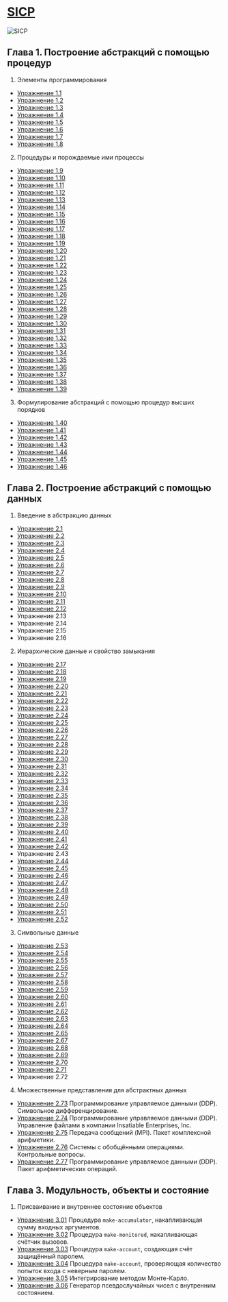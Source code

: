 [SICP](https://github.com/justCxx/sicp)
=======================================

![SICP](https://cloud.githubusercontent.com/assets/6506296/9565373/43d6ad60-4ed4-11e5-85bb-342aa1b562a3.jpg)

## Глава 1. Построение абстракций с помощью процедур
1. Элементы программирования
  * [Упражнение 1.1](./chapter01/ex_1_01.md)
  * [Упражнение 1.2](./chapter01/ex_1_02.md)
  * [Упражнение 1.3](./chapter01/ex_1_03.md)
  * [Упражнение 1.4](./chapter01/ex_1_04.md)
  * [Упражнение 1.5](./chapter01/ex_1_05.md)
  * [Упражнение 1.6](./chapter01/ex_1_06.md)
  * [Упражнение 1.7](./chapter01/ex_1_07.md)
  * [Упражнение 1.8](./chapter01/ex_1_08.md)
2. Процедуры и порождаемые ими процессы
  * [Упражнение 1.9](./chapter01/ex_1_09.md)
  * [Упражнение 1.10](./chapter01/ex_1_10.md)
  * [Упражнение 1.11](./chapter01/ex_1_11.md)
  * [Упражнение 1.12](./chapter01/ex_1_12.md)
  * [Упражнение 1.13](./chapter01/ex_1_13.md)
  * [Упражнение 1.14](./chapter01/ex_1_14.md)
  * [Упражнение 1.15](./chapter01/ex_1_15.md)
  * [Упражнение 1.16](./chapter01/ex_1_16.md)
  * [Упражнение 1.17](./chapter01/ex_1_17.md)
  * [Упражнение 1.18](./chapter01/ex_1_18.md)
  * [Упражнение 1.19](./chapter01/ex_1_19.md)
  * [Упражнение 1.20](./chapter01/ex_1_20.md)
  * [Упражнение 1.21](./chapter01/ex_1_21.md)
  * [Упражнение 1.22](./chapter01/ex_1_22.md)
  * [Упражнение 1.23](./chapter01/ex_1_23.md)
  * [Упражнение 1.24](./chapter01/ex_1_24.md)
  * [Упражнение 1.25](./chapter01/ex_1_25.md)
  * [Упражнение 1.26](./chapter01/ex_1_26.md)
  * [Упражнение 1.27](./chapter01/ex_1_27.md)
  * [Упражнение 1.28]()
  * [Упражнение 1.29](./chapter01/ex_1_29.md)
  * [Упражнение 1.30](./chapter01/ex_1_30.md)
  * [Упражнение 1.31](./chapter01/ex_1_31.md)
  * [Упражнение 1.32](./chapter01/ex_1_32.md)
  * [Упражнение 1.33](./chapter01/ex_1_33.md)
  * [Упражнение 1.34](./chapter01/ex_1_34.md)
  * [Упражнение 1.35](./chapter01/ex_1_35.md)
  * [Упражнение 1.36](./chapter01/ex_1_36.md)
  * [Упражнение 1.37](./chapter01/ex_1_37.md)
  * [Упражнение 1.38](./chapter01/ex_1_38.md)
  * [Упражнение 1.39](./chapter01/ex_1_39.md)
3. Формулирование абстракций с помощью процедур высших порядков
  * [Упражнение 1.40](./chapter01/ex_1_40.md)
  * [Упражнение 1.41](./chapter01/ex_1_41.md)
  * [Упражнение 1.42](./chapter01/ex_1_42.md)
  * [Упражнение 1.43](./chapter01/ex_1_43.md)
  * [Упражнение 1.44](./chapter01/ex_1_44.md)
  * [Упражнение 1.45](./chapter01/ex_1_45.md)
  * [Упражнение 1.46](./chapter01/ex_1_46.md)

## Глава 2. Построение абстракций с помощью данных
1. Введение в абстракцию данных
  * [Упражнение 2.1](./chapter02/ex_2_01.md)
  * [Упражнение 2.2](./chapter02/ex_2_02.md)
  * [Упражнение 2.3](./chapter02/ex_2_03.md)
  * [Упражнение 2.4](./chapter02/ex_2_04.md)
  * [Упражнение 2.5](./chapter02/ex_2_05.md)
  * [Упражнение 2.6](./chapter02/ex_2_06.md)
  * [Упражнение 2.7](./chapter02/ex_2_07.md)
  * [Упражнение 2.8](./chapter02/ex_2_08.md)
  * [Упражнение 2.9](./chapter02/ex_2_09.md)
  * [Упражнение 2.10](./chapter02/ex_2_10.md)
  * [Упражнение 2.11](./chapter02/ex_2_11.md)
  * [Упражнение 2.12](./chapter02/ex_2_12.md)
  * Упражнение 2.13
  * Упражнение 2.14
  * Упражнение 2.15
  * Упражнение 2.16
2. Иерархические данные и свойство замыкания
  * [Упражнение 2.17](./chapter02/ex_2_17.md)
  * [Упражнение 2.18](./chapter02/ex_2_18.md)
  * [Упражнение 2.19](./chapter02/ex_2_19.md)
  * [Упражнение 2.20](./chapter02/ex_2_20.md)
  * [Упражнение 2.21](./chapter02/ex_2_21.md)
  * [Упражнение 2.22](./chapter02/ex_2_22.md)
  * [Упражнение 2.23](./chapter02/ex_2_23.md)
  * [Упражнение 2.24](./chapter02/ex_2_24.md)
  * [Упражнение 2.25](./chapter02/ex_2_25.md)
  * [Упражнение 2.26](./chapter02/ex_2_26.md)
  * [Упражнение 2.27](./chapter02/ex_2_27.md)
  * [Упражнение 2.28](./chapter02/ex_2_28.md)
  * [Упражнение 2.29](./chapter02/ex_2_29.md)
  * [Упражнение 2.30](./chapter02/ex_2_30.md)
  * [Упражнение 2.31](./chapter02/ex_2_31.md)
  * [Упражнение 2.32](./chapter02/ex_2_32.md)
  * [Упражнение 2.33](./chapter02/ex_2_33.md)
  * [Упражнение 2.34](./chapter02/ex_2_34.md)
  * [Упражнение 2.35](./chapter02/ex_2_35.md)
  * [Упражнение 2.36](./chapter02/ex_2_36.md)
  * [Упражнение 2.37](./chapter02/ex_2_37.md)
  * [Упражнение 2.38](./chapter02/ex_2_38.md)
  * [Упражнение 2.39](./chapter02/ex_2_39.md)
  * [Упражнение 2.40](./chapter02/ex_2_40.md)
  * [Упражнение 2.41](./chapter02/ex_2_41.md)
  * [Упражнение 2.42](./chapter02/ex_2_42.md)
  * Упражнение 2.43
  * [Упражнение 2.44](./chapter02/ex_2_44.md)
  * [Упражнение 2.45](./chapter02/ex_2_45.md)
  * [Упражнение 2.46](./chapter02/ex_2_46.md)
  * [Упражнение 2.47](./chapter02/ex_2_47.md)
  * [Упражнение 2.48](./chapter02/ex_2_48.md)
  * [Упражнение 2.49](./chapter02/ex_2_49.md)
  * [Упражнение 2.50](./chapter02/ex_2_50.md)
  * [Упражнение 2.51](./chapter02/ex_2_51.md)
  * [Упражнение 2.52](./chapter02/ex_2_52.md)
3. Символьные данные
  * [Упражнение 2.53](./chapter02/ex_2_53.md)
  * [Упражнение 2.54](./chapter02/ex_2_54.md)
  * [Упражнение 2.55](./chapter02/ex_2_55.md)
  * [Упражнение 2.56](./chapter02/ex_2_56.md)
  * [Упражнение 2.57](./chapter02/ex_2_57.md)
  * [Упражнение 2.58](./chapter02/ex_2_58.md)
  * [Упражнение 2.59](./chapter02/ex_2_59.md)
  * [Упражнение 2.60](./chapter02/ex_2_60.md)
  * [Упражнение 2.61](./chapter02/ex_2_61.md)
  * [Упражнение 2.62](./chapter02/ex_2_62.md)
  * [Упражнение 2.63](./chapter02/ex_2_63.md)
  * [Упражнение 2.64](./chapter02/ex_2_64.md)
  * [Упражнение 2.65](./chapter02/ex_2_65.md)
  * [Упражнение 2.67](./chapter02/ex_2_67.md)
  * [Упражнение 2.68](./chapter02/ex_2_68.md)
  * [Упражнение 2.69](./chapter02/ex_2_69.md)
  * [Упражнение 2.70](./chapter02/ex_2_70.md)
  * [Упражнение 2.71](./chapter02/ex_2_71.md)
  * Упражнение 2.72
4. Множественные представления для абстрактных данных
  * [Упражнение 2.73](./chapter02/ex_2_73.md) Программирование управляемое данными (DDP). Символьное дифференцирование.
  * [Упражнение 2.74](./chapter02/ex_2_74.md) Программирование управляемое данными (DDP). Управление файлами в компании Insatiable Enterprises, Inc.
  * [Упражнение 2.75](./chapter02/ex_2_75.md) Передача сообщений (MPI). Пакет комплексной арифметики.
  * [Упражнение 2.76](./chapter02/ex_2_76.md) Системы с обобщёнными операциями. Контрольные вопросы.
  * [Упражнение 2.77](./chapter02/ex_2_77.md) Программирование управляемое данными (DDP). Пакет арифметических операций.

## Глава 3. Модульность, объекты и состояние
1. Присваивание и внутреннее состояние объектов
  * [Упражнение 3.01](./chapter03/ex_3_01.md) Процедура `make-accumulator`, накапливающая сумму входных аргументов.
  * [Упражнение 3.02](./chapter03/ex_3_02.md) Процедура `make-monitored`, накапливающая счётчик вызовов.
  * [Упражнение 3.03](./chapter03/ex_3_03.md) Процедура `make-account`, создающая счёт защищённый паролем.
  * [Упражнение 3.04](./chapter03/ex_3_04.md) Процедура `make-account`, проверяющая количество попыток входа с неверным паролем.
  * [Упражнение 3.05](./chapter03/ex_3_05.md) Интегрирование методом Монте-Карло.
  * [Упражнение 3.06](./chapter03/ex_3_06.md) Генератор псевдослучайных чисел с внутренним состоянием.
